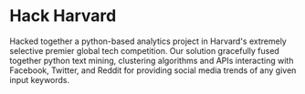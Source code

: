 # Hack Harvard
Hacked together a python-based analytics project in Harvard's extremely selective premier global tech competition.
Our solution gracefully fused together python text mining, clustering algorithms and APIs interacting with Facebook, Twitter, and Reddit for providing social media trends of any given input keywords.
